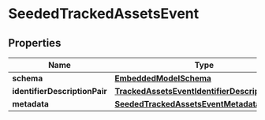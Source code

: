 
# SeededTrackedAssetsEvent

## Properties
Name | Type | Description | Notes
------------ | ------------- | ------------- | -------------
**schema** | [**EmbeddedModelSchema**](EmbeddedModelSchema) |  |  [optional]
**identifierDescriptionPair** | [**TrackedAssetsEventIdentifierDescriptionPairs**](TrackedAssetsEventIdentifierDescriptionPairs) |  |  [optional]
**metadata** | [**SeededTrackedAssetsEventMetadata**](SeededTrackedAssetsEventMetadata) |  |  [optional]



